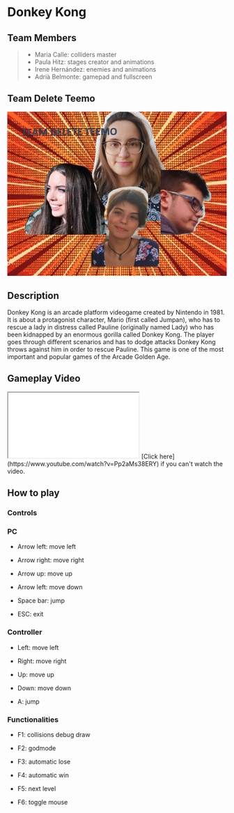 # Donkey Kong 


## Team Members

> * Maria Calle: colliders master
> * Paula Hitz: stages creator and animations
> * Irene Hernández: enemies and animations
> * Adrià Belmonte: gamepad and fullscreen

## Team Delete Teemo
![Team Photo](https://raw.githubusercontent.com/paulahitz8/DonkeyKong/master/Wiki/Images%20used/TeamPhoto.jpg)


## Description
Donkey Kong is an arcade platform videogame created by Nintendo in 1981. It is about a protagonist character, Mario (first called Jumpan), who has to rescue a lady in distress called Pauline (originally named Lady) who has been kidnapped by an enormous gorilla called Donkey Kong. The player goes through different scenarios and has to dodge attacks Donkey Kong throws against him in order to rescue Pauline. This game is one of the most important and popular games of the Arcade Golden Age.


## Gameplay Video
<iframe width="[1280]" height="[720]" src="[https://www.youtube.com/watch?v=Pp2aMs38ERY]"> </iframe>
[Click here](https://www.youtube.com/watch?v=Pp2aMs38ERY) if you can't watch the video.


## How to play
### Controls 

### PC

- Arrow left: move left

- Arrow right: move right

- Arrow up: move up

- Arrow left: move down

- Space bar: jump 

- ESC: exit


### Controller

- Left: move left

- Right: move right

- Up: move up

- Down: move down

- A: jump


### Functionalities

- F1: collisions debug draw

- F2: godmode 

- F3: automatic lose

- F4: automatic win

- F5: next level

- F6: toggle mouse


